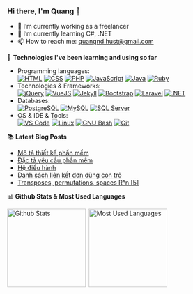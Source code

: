 ### Hi there, I'm Quang 👋

- 🔭 I’m currently working as a freelancer
- 🌱 I’m currently learning C#, .NET
- 📫 How to reach me: [quangnd.hust@gmail.com](mailto:quangnd.hust@gmail.com)

:pushpin: **Technologies I've been learning and using so far**

- Programming languages: <br />
    [![HTML](http://img.shields.io/badge/-HTML-eee?style=flat-square&logo=html5&logoColor=E34F26)](https://github.com/qndev/#HTML)
    [![CSS](https://img.shields.io/badge/-CSS-eee?style=flat-square&logo=css3&logoColor=CC6699)](https://github.com/qndev/#CSS)
    [![PHP](http://img.shields.io/badge/-PHP-eee?style=flat-square&logo=php&logoColor=4951aa)](https://github.com/qndev/#PHP)
    [![JavaScript](https://img.shields.io/badge/-JavaScript-eee?style=flat-square&logo=javascript&logoColor=DD9C25)](https://github.com/qndev/#JavaScript)
    [![Java](https://img.shields.io/badge/-Java-eee?style=flat-square&logo=java&logoColor=276dc3)](https://github.com/qndev/#R)
    [![Ruby](http://img.shields.io/badge/-Ruby-eee?style=flat-square&logo=ruby&logoColor=CC342D)](https://github.com/qndev/#Ruby)
- Technologies & Frameworks: <br />
    [![jQuery](https://img.shields.io/badge/-jQuery-eee?style=flat-square&logo=jquery&logoColor=blue)](https://github.com/qndev/#jQuery)
    [![VueJS](https://img.shields.io/badge/-VueJS-eee?style=flat-square&logo=vue.js&logoColor=green)](https://github.com/qndev/#VueJS)
    [![Jekyll](http://img.shields.io/badge/-Jekyll-eee?style=flat-square&logo=jekyll&logoColor=a83232)](https://github.com/qndev/#Jekyll)
    [![Bootstrap](http://img.shields.io/badge/-Bootstrap-eee?style=flat-square&logo=bootstrap&logoColor=563D7C)](https://github.com/qndev/#Bootstrap)
    [![Laravel](https://img.shields.io/badge/-Laravel-eee?style=flat-square&logo=laravel&logoColor=ff2d20)](https://github.com/qndev/#Laravel)
    [![.NET](https://img.shields.io/badge/.NET-eee?style=flat-square&logo=.net&logoColor=7014e8)](https://github.com/qndev/#Net)
- Databases: <br />
    [![PostgreSQL](https://img.shields.io/badge/-PostgreSQL-eee?style=flat-square&logo=postgresql&logoColor=0273B7)](https://github.com/qndev/#PostgreSQL)
    [![MySQL](http://img.shields.io/badge/-MySQL-eee?style=flat-square&logo=mysql&logoColor=4479A1)](https://github.com/qndev/#MySQL)
    [![SQL Server](https://img.shields.io/badge/-SQL%20Server-eee??style=flat-square&logo=microsoft-sql-server&logoColor=red)](https://github.com/qndev/#SQL_Server)
- OS & IDE & Tools: <br />
    [![VS Code](http://img.shields.io/badge/-VS%20Code-eee?style=flat-square&logo=visual-studio-code&logoColor=007ACC)](https://github.com/qndev/#VS_Code)
    [![Linux](http://img.shields.io/badge/-Linux-eee?style=flat-square&logo=linux&logoColor=D67A10)](https://github.com/qndev/#Linux)
    [![GNU Bash](http://img.shields.io/badge/-GNU%20Bash-eee?style=flat-square&logo=gnu-bash&logoColor=663399)](https://github.com/qndev/#Bash)
    [![Git](http://img.shields.io/badge/-Git-eee?style=flat-square&logo=git&logoColor=F05032)](https://github.com/qndev/#Git)

:books: **Latest Blog Posts**
<!-- BLOG-POST-LIST:START -->
- [Mô tả thiết kế phần mềm](https://qndev.github.io/software%20engineering/2020/09/08/sdd/)
- [Đặc tả yêu cầu phần mềm](https://qndev.github.io/software%20engineering/2020/09/07/srs/)
- [Hệ điều hành](https://qndev.github.io/my%20notes/2020/07/01/os/)
- [Danh sách liên kết đơn dùng con trỏ](https://qndev.github.io/my%20notes/2019/12/21/pointer/)
- [Transposes, permutations, spaces R^n [5]](https://qndev.github.io/mathematics/2019/12/08/transposes-permutations-spaces-R-n/)
<!-- BLOG-POST-LIST:END -->

:bar_chart: **Github Stats & Most Used Languages**

<div>
    <a href="#">
        <img align="left" height="180em" src="https://github-readme-stats.vercel.app/api?username=qndev&count_private=true&theme=flag-india&show_icons=true" alt="Github Stats" />
        <img align="left" style="margin-left: 0.3em" height="180em" src="https://github-readme-stats.vercel.app/api/top-langs/?username=qndev&layout=compact&theme=flag-india&langs_count=8" alt="Most Used Languages" />
    <a/>
</div>
